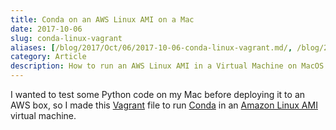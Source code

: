 ```yaml
---
title: Conda on an AWS Linux AMI on a Mac
date: 2017-10-06
slug: conda-linux-vagrant
aliases: [/blog/2017/Oct/06/2017-10-06-conda-linux-vagrant.md/, /blog/2017/Oct/06/2017-10-06-conda-linux-vagrant/]
category: Article
description: How to run an AWS Linux AMI in a Virtual Machine on MacOS.
---
```


I wanted to test some Python code on my Mac before deploying it to an AWS box, so I made this [Vagrant](https://www.vagrantup.com/ "Vagrant by HashiCorp") file to run [Conda](https://anaconda.org/) in an [Amazon Linux AMI](https://aws.amazon.com/amazon-linux-ami/ "AWS | Amazon Linux") virtual machine.

<script src="https://gist.github.com/tdhopper/4d207dfed456b8d21e7102fe299b9195.js"></script>

